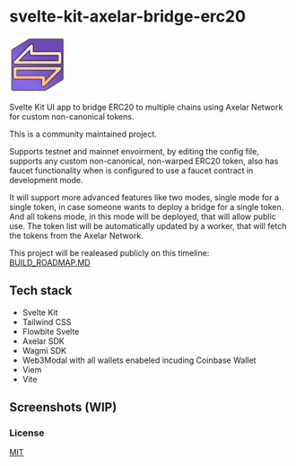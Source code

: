 # svelte-kit-axelar-bridge-erc20

<img src="/src/lib/images/icons/erc20-bridge-logo.png" width="100" height="100" alt="alt text">

Svelte Kit UI app to bridge ERC20 to multiple chains using Axelar Network for custom non-canonical tokens.

This is a community maintained project.

Supports testnet and mainnet envoirment, by editing the config file, supports any custom non-canonical, non-warped ERC20 token,
also has faucet functionality when is configured to use a faucet contract in development mode.

It will support more advanced features like two modes, single mode for a single token, in case someone wants to deploy a bridge for a single token.
And all tokens mode, in this mode will be deployed, that will allow public use.
The token list will be automatically updated by a worker, that will fetch the tokens from the Axelar Network.

This project will be realeased publicly on this timeline: [BUILD_ROADMAP.MD](/BUILD_ROADMAP.MD)

## Tech stack

- Svelte Kit
- Tailwind CSS
- Flowbite Svelte
- Axelar SDK
- Wagmi SDK
- Web3Modal with all wallets enabeled incuding Coinbase Wallet
- Viem
- Vite

## Screenshots (WIP)

<!-- ![image](/repo_res/screen_thumb.webp)

Full size screenshots: [here](/repo_res/screen_full.webp) -->

### License

[MIT](LICENSE)
